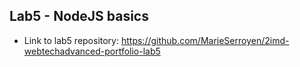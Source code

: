 ## Lab5 - NodeJS basics

* Link to lab5 repository:
https://github.com/MarieSerroyen/2imd-webtechadvanced-portfolio-lab5